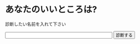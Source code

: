 <!DOCTYPE html>
<html lang="ja">
  <head>
    <meta charset="UTF-8" />
    <meta name="twitter:card" content="summary" />
    <meta
      property="og:url"
      content="https://hiro-ueno.github.io/assessment/assessment.html"
    />
    <meta property="og:title" content="Hiro-uenoが作ったあなたのいいところ診断" />
    <meta
      property="og:description"
      content="N予備校プログラミング入門コースで制作した、「あなたのいいところ診断」サイトです。"
    />
    <link rel="stylesheet" href="assessment.css" />
    <title>あなたのいいところ診断</title>
  </head>
  <body>
    <h1>あなたのいいところは?</h1>
    <p>診断したい名前を入れて下さい</p>
    <input type="text" id="user-name" size="40" maxlength="20" />
    <button id="assessment">診断する</button>
    <div id="result-area"></div>
    <div id="tweet-area"></div>
    <script src="assessment.js"></script>
  </body>
</html>
</html>
